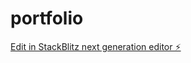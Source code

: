 # portfolio

[Edit in StackBlitz next generation editor ⚡️](https://stackblitz.com/~/github.com/nithishkumar16/portfolio)